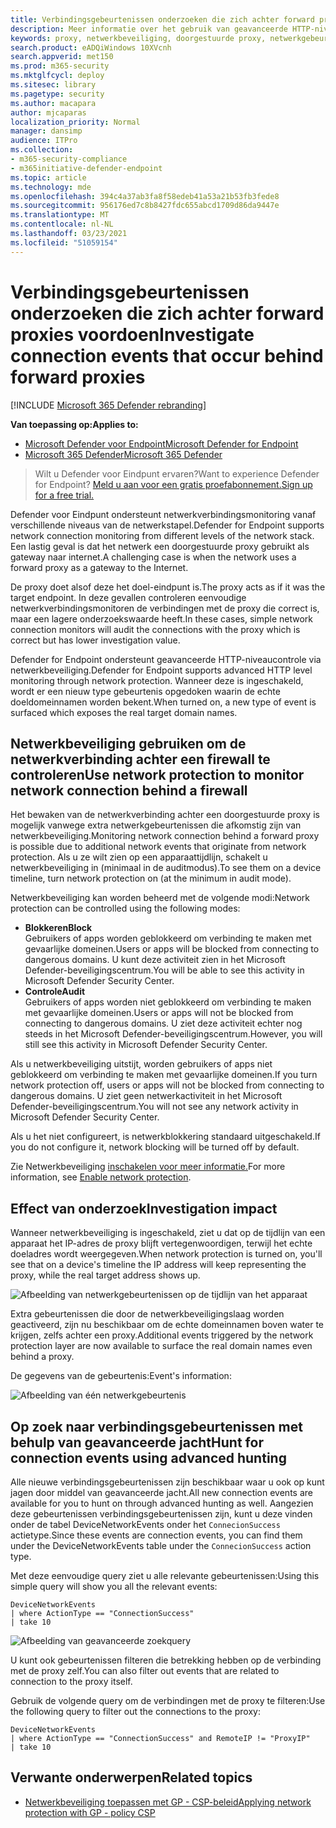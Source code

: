 ```yaml
---
title: Verbindingsgebeurtenissen onderzoeken die zich achter forward proxies voordoen
description: Meer informatie over het gebruik van geavanceerde HTTP-niveaucontrole via netwerkbeveiliging in Microsoft Defender ATP, waarmee een reëel doel wordt bereikt in plaats van een proxy.
keywords: proxy, netwerkbeveiliging, doorgestuurde proxy, netwerkgebeurtenissen, audit, blok, domeinnamen, domein
search.product: eADQiWindows 10XVcnh
search.appverid: met150
ms.prod: m365-security
ms.mktglfcycl: deploy
ms.sitesec: library
ms.pagetype: security
ms.author: macapara
author: mjcaparas
localization_priority: Normal
manager: dansimp
audience: ITPro
ms.collection:
- m365-security-compliance
- m365initiative-defender-endpoint
ms.topic: article
ms.technology: mde
ms.openlocfilehash: 394c4a37ab3fa8f58edeb41a53a21b53fb3fede8
ms.sourcegitcommit: 956176ed7c8b8427fdc655abcd1709d86da9447e
ms.translationtype: MT
ms.contentlocale: nl-NL
ms.lasthandoff: 03/23/2021
ms.locfileid: "51059154"
---
```

# <a name="investigate-connection-events-that-occur-behind-forward-proxies"></a><span data-ttu-id="1227c-104">Verbindingsgebeurtenissen onderzoeken die zich achter forward proxies voordoen</span><span class="sxs-lookup"><span data-stu-id="1227c-104">Investigate connection events that occur behind forward proxies</span></span>

[!INCLUDE [Microsoft 365 Defender rebranding](../../includes/microsoft-defender.md)]

<span data-ttu-id="1227c-105">**Van toepassing op:**</span><span class="sxs-lookup"><span data-stu-id="1227c-105">**Applies to:**</span></span>
- [<span data-ttu-id="1227c-106">Microsoft Defender voor Endpoint</span><span class="sxs-lookup"><span data-stu-id="1227c-106">Microsoft Defender for Endpoint</span></span>](https://go.microsoft.com/fwlink/p/?linkid=2146631)
- [<span data-ttu-id="1227c-107">Microsoft 365 Defender</span><span class="sxs-lookup"><span data-stu-id="1227c-107">Microsoft 365 Defender</span></span>](https://go.microsoft.com/fwlink/?linkid=2118804)

> <span data-ttu-id="1227c-108">Wilt u Defender voor Eindpunt ervaren?</span><span class="sxs-lookup"><span data-stu-id="1227c-108">Want to experience Defender for Endpoint?</span></span> [<span data-ttu-id="1227c-109">Meld u aan voor een gratis proefabonnement.</span><span class="sxs-lookup"><span data-stu-id="1227c-109">Sign up for a free trial.</span></span>](https://www.microsoft.com/microsoft-365/windows/microsoft-defender-atp?ocid=docs-wdatp-investigatemachines-abovefoldlink)

<span data-ttu-id="1227c-110">Defender voor Eindpunt ondersteunt netwerkverbindingsmonitoring vanaf verschillende niveaus van de netwerkstapel.</span><span class="sxs-lookup"><span data-stu-id="1227c-110">Defender for Endpoint supports network connection monitoring from different levels of the network stack.</span></span> <span data-ttu-id="1227c-111">Een lastig geval is dat het netwerk een doorgestuurde proxy gebruikt als gateway naar internet.</span><span class="sxs-lookup"><span data-stu-id="1227c-111">A challenging case is when the network uses a forward proxy as a gateway to the Internet.</span></span>

<span data-ttu-id="1227c-112">De proxy doet alsof deze het doel-eindpunt is.</span><span class="sxs-lookup"><span data-stu-id="1227c-112">The proxy acts as if it was the target endpoint.</span></span>  <span data-ttu-id="1227c-113">In deze gevallen controleren eenvoudige netwerkverbindingsmonitoren de verbindingen met de proxy die correct is, maar een lagere onderzoekswaarde heeft.</span><span class="sxs-lookup"><span data-stu-id="1227c-113">In these cases, simple network connection monitors will audit the connections with the proxy which is correct but has lower investigation value.</span></span> 

<span data-ttu-id="1227c-114">Defender for Endpoint ondersteunt geavanceerde HTTP-niveaucontrole via netwerkbeveiliging.</span><span class="sxs-lookup"><span data-stu-id="1227c-114">Defender for Endpoint supports advanced HTTP level monitoring through network protection.</span></span> <span data-ttu-id="1227c-115">Wanneer deze is ingeschakeld, wordt er een nieuw type gebeurtenis opgedoken waarin de echte doeldomeinnamen worden bekent.</span><span class="sxs-lookup"><span data-stu-id="1227c-115">When turned on, a new type of event is surfaced which exposes the real target domain names.</span></span>

## <a name="use-network-protection-to-monitor-network-connection-behind-a-firewall"></a><span data-ttu-id="1227c-116">Netwerkbeveiliging gebruiken om de netwerkverbinding achter een firewall te controleren</span><span class="sxs-lookup"><span data-stu-id="1227c-116">Use network protection to monitor network connection behind a firewall</span></span>
<span data-ttu-id="1227c-117">Het bewaken van de netwerkverbinding achter een doorgestuurde proxy is mogelijk vanwege extra netwerkgebeurtenissen die afkomstig zijn van netwerkbeveiliging.</span><span class="sxs-lookup"><span data-stu-id="1227c-117">Monitoring network connection behind a forward proxy is possible due to additional network events that originate from network protection.</span></span> <span data-ttu-id="1227c-118">Als u ze wilt zien op een apparaattijdlijn, schakelt u netwerkbeveiliging in (minimaal in de auditmodus).</span><span class="sxs-lookup"><span data-stu-id="1227c-118">To see them on a device timeline, turn network protection on (at the minimum in audit mode).</span></span> 

<span data-ttu-id="1227c-119">Netwerkbeveiliging kan worden beheerd met de volgende modi:</span><span class="sxs-lookup"><span data-stu-id="1227c-119">Network protection can be controlled using the following modes:</span></span>

- <span data-ttu-id="1227c-120">**Blokkeren**</span><span class="sxs-lookup"><span data-stu-id="1227c-120">**Block**</span></span> <br> <span data-ttu-id="1227c-121">Gebruikers of apps worden geblokkeerd om verbinding te maken met gevaarlijke domeinen.</span><span class="sxs-lookup"><span data-stu-id="1227c-121">Users or apps will be blocked from connecting to dangerous domains.</span></span> <span data-ttu-id="1227c-122">U kunt deze activiteit zien in het Microsoft Defender-beveiligingscentrum.</span><span class="sxs-lookup"><span data-stu-id="1227c-122">You will be able to see this activity in Microsoft Defender Security Center.</span></span>
- <span data-ttu-id="1227c-123">**Controle**</span><span class="sxs-lookup"><span data-stu-id="1227c-123">**Audit**</span></span> <br> <span data-ttu-id="1227c-124">Gebruikers of apps worden niet geblokkeerd om verbinding te maken met gevaarlijke domeinen.</span><span class="sxs-lookup"><span data-stu-id="1227c-124">Users or apps will not be blocked from connecting to dangerous domains.</span></span> <span data-ttu-id="1227c-125">U ziet deze activiteit echter nog steeds in het Microsoft Defender-beveiligingscentrum.</span><span class="sxs-lookup"><span data-stu-id="1227c-125">However, you will still see this activity in Microsoft Defender Security Center.</span></span>


<span data-ttu-id="1227c-126">Als u netwerkbeveiliging uitstijt, worden gebruikers of apps niet geblokkeerd om verbinding te maken met gevaarlijke domeinen.</span><span class="sxs-lookup"><span data-stu-id="1227c-126">If you turn network protection off, users or apps will not be blocked from connecting to dangerous domains.</span></span> <span data-ttu-id="1227c-127">U ziet geen netwerkactiviteit in het Microsoft Defender-beveiligingscentrum.</span><span class="sxs-lookup"><span data-stu-id="1227c-127">You will not see any network activity in Microsoft Defender Security Center.</span></span>

<span data-ttu-id="1227c-128">Als u het niet configureert, is netwerkblokkering standaard uitgeschakeld.</span><span class="sxs-lookup"><span data-stu-id="1227c-128">If you do not configure it, network blocking will be turned off by default.</span></span>

<span data-ttu-id="1227c-129">Zie Netwerkbeveiliging [inschakelen voor meer informatie.](enable-network-protection.md)</span><span class="sxs-lookup"><span data-stu-id="1227c-129">For more information, see [Enable network protection](enable-network-protection.md).</span></span>

## <a name="investigation-impact"></a><span data-ttu-id="1227c-130">Effect van onderzoek</span><span class="sxs-lookup"><span data-stu-id="1227c-130">Investigation impact</span></span>
<span data-ttu-id="1227c-131">Wanneer netwerkbeveiliging is ingeschakeld, ziet u dat op de tijdlijn van een apparaat het IP-adres de proxy blijft vertegenwoordigen, terwijl het echte doeladres wordt weergegeven.</span><span class="sxs-lookup"><span data-stu-id="1227c-131">When network protection is turned on, you'll see that on a device's timeline the IP address will keep representing the proxy, while the real target address shows up.</span></span>

![Afbeelding van netwerkgebeurtenissen op de tijdlijn van het apparaat](images/atp-proxy-investigation.png)

<span data-ttu-id="1227c-133">Extra gebeurtenissen die door de netwerkbeveiligingslaag worden geactiveerd, zijn nu beschikbaar om de echte domeinnamen boven water te krijgen, zelfs achter een proxy.</span><span class="sxs-lookup"><span data-stu-id="1227c-133">Additional events triggered by the network protection layer are now available to surface the real domain names even behind a proxy.</span></span>

<span data-ttu-id="1227c-134">De gegevens van de gebeurtenis:</span><span class="sxs-lookup"><span data-stu-id="1227c-134">Event's information:</span></span>

![Afbeelding van één netwerkgebeurtenis](images/atp-proxy-investigation-event.png)



## <a name="hunt-for-connection-events-using-advanced-hunting"></a><span data-ttu-id="1227c-136">Op zoek naar verbindingsgebeurtenissen met behulp van geavanceerde jacht</span><span class="sxs-lookup"><span data-stu-id="1227c-136">Hunt for connection events using advanced hunting</span></span> 
<span data-ttu-id="1227c-137">Alle nieuwe verbindingsgebeurtenissen zijn beschikbaar waar u ook op kunt jagen door middel van geavanceerde jacht.</span><span class="sxs-lookup"><span data-stu-id="1227c-137">All new connection events are available for you to hunt on through advanced hunting as well.</span></span> <span data-ttu-id="1227c-138">Aangezien deze gebeurtenissen verbindingsgebeurtenissen zijn, kunt u deze vinden onder de tabel DeviceNetworkEvents onder het `ConnecionSuccess` actietype.</span><span class="sxs-lookup"><span data-stu-id="1227c-138">Since these events are connection events, you can find them under the DeviceNetworkEvents table under the `ConnecionSuccess` action type.</span></span>

<span data-ttu-id="1227c-139">Met deze eenvoudige query ziet u alle relevante gebeurtenissen:</span><span class="sxs-lookup"><span data-stu-id="1227c-139">Using this simple query will show you all the relevant events:</span></span>

```
DeviceNetworkEvents
| where ActionType == "ConnectionSuccess" 
| take 10
```

![Afbeelding van geavanceerde zoekquery](images/atp-proxy-investigation-ah.png)

<span data-ttu-id="1227c-141">U kunt ook gebeurtenissen filteren die betrekking hebben op de verbinding met de proxy zelf.</span><span class="sxs-lookup"><span data-stu-id="1227c-141">You can also filter out  events that are related to connection to the proxy itself.</span></span> 

<span data-ttu-id="1227c-142">Gebruik de volgende query om de verbindingen met de proxy te filteren:</span><span class="sxs-lookup"><span data-stu-id="1227c-142">Use the following query to filter out the connections to the proxy:</span></span>

```
DeviceNetworkEvents
| where ActionType == "ConnectionSuccess" and RemoteIP != "ProxyIP"  
| take 10
```



## <a name="related-topics"></a><span data-ttu-id="1227c-143">Verwante onderwerpen</span><span class="sxs-lookup"><span data-stu-id="1227c-143">Related topics</span></span>
- [<span data-ttu-id="1227c-144">Netwerkbeveiliging toepassen met GP - CSP-beleid</span><span class="sxs-lookup"><span data-stu-id="1227c-144">Applying network protection with GP - policy CSP</span></span>](https://docs.microsoft.com/windows/client-management/mdm/policy-csp-defender#defender-enablenetworkprotection)
